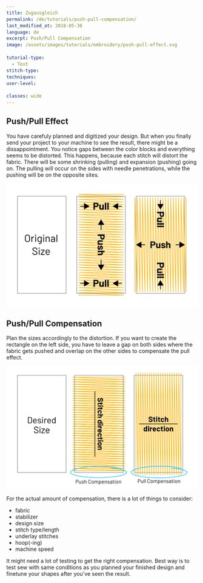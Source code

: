 ```yaml
---
title: Zugausgleich
permalink: /de/tutorials/push-pull-compensation/
last_modified_at: 2018-05-30
language: de
excerpt: Push/Pull Compensation
image: /assets/images/tutorials/embroidery/push-pull-effect.svg

tutorial-type:
  - Text
stitch-type: 
techniques:
user-level:

classes: wide
---
```

## Push/Pull Effect

You have carefuly planned and digitized your design. But when you finally send your project to your machine to see the result, there might be a dissappointment. You notice gaps between the color blocks and everything seems to be distorted. This happens, because each stitch will distort the fabric. There will be some shrinking (pulling) and expansion (pushing) going on. The pulling will occur on the sides with needle penetrations, while the pushing will be on the opposite sites.

![Push/Pull Effect](/assets/images/tutorials/embroidery/push-pull-effect.svg)

## Push/Pull Compensation

Plan the sizes accordingly to the distortion. If you want to create the rectangle on the left side, you have to leave a gap on both sides where the fabric gets pushed and overlap on the other sides to compensate the pull effect.

![Push/Pull Compensation](/assets/images/tutorials/embroidery/push-pull-compensation.svg)

For the actual amount of compensation, there is a lot of things to consider:

* fabric
* stabilizer
* design size
* stitch type/length
* underlay stitches
* hoop(-ing)
* machine speed

It might need a lot of testing to get the right compensation. Best way is to test sew with same conditions as you planned your finished design and finetune your shapes after you've seen the result.
